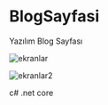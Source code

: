 # BlogSayfasi
 Yazılım Blog Sayfası
 
 ![ekranlar](https://github.com/nurcanaksu/Template/blob/main/proje/c%23proje1.PNG)
 
 ![ekranlar2](https://github.com/nurcanaksu/Template/blob/main/proje/c%23proje2.PNG)
 
 
 
 c# .net core 
